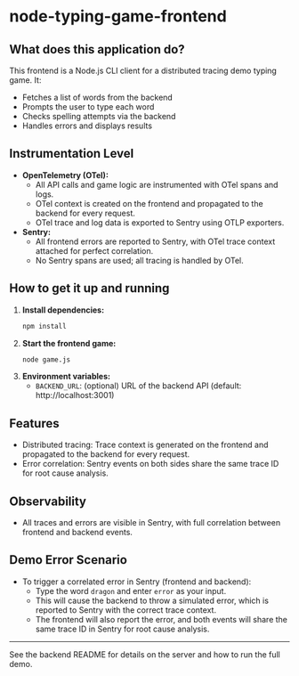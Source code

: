 # node-typing-game-frontend

## What does this application do?

This frontend is a Node.js CLI client for a distributed tracing demo typing game. It:

- Fetches a list of words from the backend
- Prompts the user to type each word
- Checks spelling attempts via the backend
- Handles errors and displays results

## Instrumentation Level

- **OpenTelemetry (OTel):**
  - All API calls and game logic are instrumented with OTel spans and logs.
  - OTel context is created on the frontend and propagated to the backend for every request.
  - OTel trace and log data is exported to Sentry using OTLP exporters.
- **Sentry:**
  - All frontend errors are reported to Sentry, with OTel trace context attached for perfect correlation.
  - No Sentry spans are used; all tracing is handled by OTel.

## How to get it up and running

1. **Install dependencies:**
   ```bash
   npm install
   ```
2. **Start the frontend game:**
   ```bash
   node game.js
   ```
3. **Environment variables:**
   - `BACKEND_URL`: (optional) URL of the backend API (default: http://localhost:3001)

## Features

- Distributed tracing: Trace context is generated on the frontend and propagated to the backend for every request.
- Error correlation: Sentry events on both sides share the same trace ID for root cause analysis.

## Observability

- All traces and errors are visible in Sentry, with full correlation between frontend and backend events.

## Demo Error Scenario

- To trigger a correlated error in Sentry (frontend and backend):
  - Type the word `dragon` and enter `error` as your input.
  - This will cause the backend to throw a simulated error, which is reported to Sentry with the correct trace context.
  - The frontend will also report the error, and both events will share the same trace ID in Sentry for root cause analysis.

---

See the backend README for details on the server and how to run the full demo.
